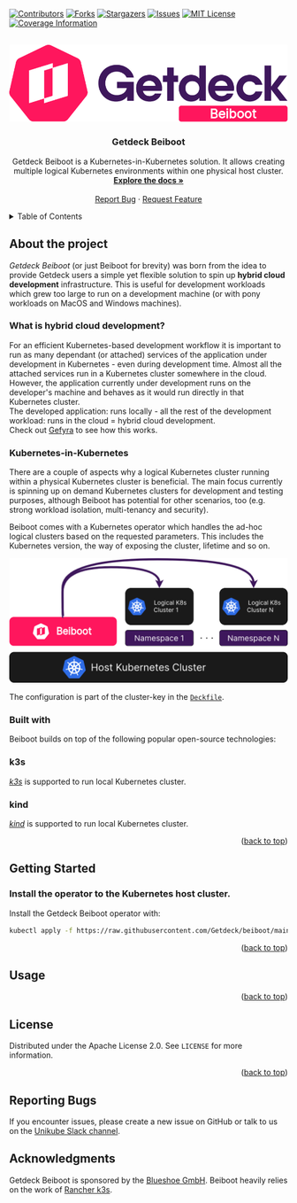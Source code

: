 <div id="top"></div>

<!-- PROJECT SHIELDS -->
[![Contributors][contributors-shield]][contributors-url]
[![Forks][forks-shield]][forks-url]
[![Stargazers][stars-shield]][stars-url]
[![Issues][issues-shield]][issues-url]
[![MIT License][license-shield]][license-url]
[![Coverage Information][coveralls-shield]][coveralls-url]


<!-- PROJECT LOGO -->
<br />
<div align="center">
  <a href="https://github.com/Getdeck/beiboot">
    <img src="https://github.com/Getdeck/beiboot/raw/main/docs/static/img/logo.png" alt="Getdeck Beiboot Logo"/>
  </a>

  <h3 align="center">Getdeck Beiboot</h3>

  <p align="center">
    Getdeck Beiboot is a Kubernetes-in-Kubernetes solution. It allows creating multiple logical Kubernetes environments within one physical host cluster.
    <br />
    <a href="https://getdeck.dev/docs/"><strong>Explore the docs »</strong></a>
    <br />
    <br />
    <a href="https://github.com/Getdeck/beiboot/issues">Report Bug</a>
    ·
    <a href="https://github.com/Getdeck/beiboot/issues">Request Feature</a>
  </p>
</div>

<!-- TABLE OF CONTENTS -->
<details>
  <summary>Table of Contents</summary>
  <ol>
    <li>
      <a href="#about-the-project">About The Project</a>
      <ul>
        <li><a href="#built-with">Built With</a></li>
      </ul>
    </li>
    <li>
      <a href="#getting-started">Getting Started</a>
      <ul>
        <li><a href="#prerequisites">Prerequisites</a></li>
        <li><a href="#running-getdeck">Running Getdeck</a></li>
        <li><a href="#cleaning-up">Cleaning up</a></li>
      </ul>
    </li>
    <li><a href="#license">License</a></li>
    <li><a href="#acknowledgments">Acknowledgments</a></li>
  </ol>
</details>

<!-- ABOUT THE PROJECT -->
## About the project
_Getdeck Beiboot_ (or just Beiboot for brevity) was born from the idea to provide Getdeck users a simple yet flexible
solution to spin up **hybrid cloud development** infrastructure. This is useful for development workloads which grew too large to
run on a development machine (or with pony workloads on MacOS and Windows machines).  

### What is **hybrid cloud development**?  
For an efficient Kubernetes-based development workflow it is important to run as many dependant (or attached) services of
the application under development in Kubernetes - even during development time. Almost all the attached services run in a
Kubernetes cluster somewhere in the cloud. However, the application currently under development runs on the developer's machine
and behaves as it would run directly in that Kubernetes cluster.  
The developed application: runs locally - all the rest of the development workload: runs in the cloud = hybrid cloud development.  
Check out [Gefyra](https://gefyra.dev) to see how this works.

### Kubernetes-in-Kubernetes
There are a couple of aspects why a logical Kubernetes cluster running within a physical Kubernetes cluster is beneficial. The
main focus currently is spinning up on demand Kubernetes clusters for development and testing purposes, although Beiboot has potential
for other scenarios, too (e.g. strong workload isolation, multi-tenancy and security).  

Beiboot comes with a Kubernetes operator which handles the ad-hoc logical clusters based on the requested parameters. This includes the
Kubernetes version, the way of exposing the cluster, lifetime and so on.

<div align="center">
    <img src="https://github.com/Getdeck/beiboot/raw/main/docs/static/img/beiboot-ops.png" alt="Beiboot operator"/>
</div>

The configuration is part of the cluster-key in the [`Deckfile`](https://getdeck.dev/docs/deckfile/specs).

### Built with
Beiboot builds on top of the following popular open-source technologies:

### k3s
[*k3s*](https://rancher.com/docs/k3s/latest/en/) is supported to run local Kubernetes cluster. 

### kind
[*kind*](https://kind.sigs.k8s.io/) is supported to run local Kubernetes cluster. 

<p align="right">(<a href="#top">back to top</a>)</p>

<!-- GETTING STARTED -->
## Getting Started

### Install the operator to the Kubernetes host cluster.
Install the Getdeck Beiboot operator with:
```bash
kubectl apply -f https://raw.githubusercontent.com/Getdeck/beiboot/main/operator/manifests/beiboot.yaml
```




<p align="right">(<a href="#top">back to top</a>)</p>

## Usage


<p align="right">(<a href="#top">back to top</a>)</p>

<!-- LICENSE -->
## License
Distributed under the Apache License 2.0. See `LICENSE` for more information.

<p align="right">(<a href="#top">back to top</a>)</p>

## Reporting Bugs
If you encounter issues, please create a new issue on GitHub or talk to us on the
[Unikube Slack channel](https://unikubeworkspace.slack.com/). 

## Acknowledgments
Getdeck Beiboot is sponsored by the [Blueshoe GmbH](https://blueshoe.de). Beiboot heavily relies on the work of [Rancher
k3s](https://rancher.com/docs/k3s/latest/en/).

<!-- MARKDOWN LINKS & IMAGES -->
<!-- https://www.markdownguide.org/basic-syntax/#reference-style-links -->
[contributors-shield]: https://img.shields.io/github/contributors/Getdeck/beiboot.svg?style=for-the-badge
[contributors-url]: https://github.com/Getdeck/beiboot/graphs/contributors
[forks-shield]: https://img.shields.io/github/forks/Getdeck/beiboot.svg?style=for-the-badge
[forks-url]: https://github.com/Getdeck/beiboot/network/members
[stars-shield]: https://img.shields.io/github/stars/Getdeck/beiboot.svg?style=for-the-badge
[stars-url]: https://github.com/Getdeck/beiboot/stargazers
[issues-shield]: https://img.shields.io/github/issues/Getdeck/beiboot.svg?style=for-the-badge
[issues-url]: https://github.com/Getdeck/beiboot/issues
[license-shield]: https://img.shields.io/github/license/Getdeck/beiboot.svg?style=for-the-badge
[license-url]: https://github.com/Getdeck/beiboot/blob/master/LICENSE.txt
[coveralls-shield]: https://img.shields.io/coveralls/github/Getdeck/beiboot/main?style=for-the-badge
[coveralls-url]: https://coveralls.io/github/Getdeck/beiboot


